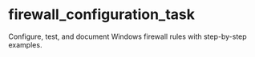 # firewall_configuration_task
Configure, test, and document Windows firewall rules with step-by-step examples.
